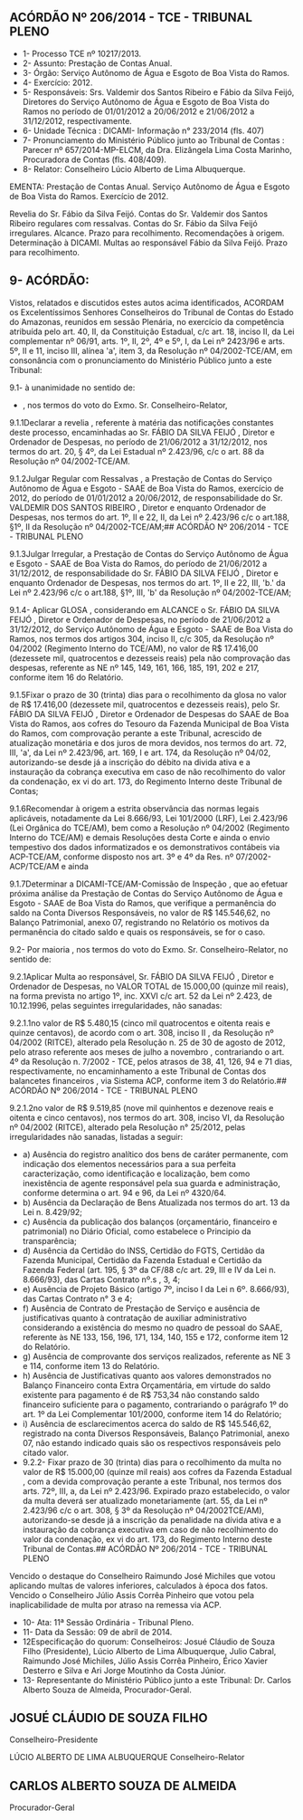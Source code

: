 
## ACÓRDÃO Nº 206/2014 - TCE - TRIBUNAL PLENO

- 1- Processo TCE nº 10217/2013.
- 2- Assunto: Prestação de Contas Anual.
- 3- Órgão: Serviço Autônomo de Água e Esgoto de Boa Vista do Ramos.
- 4- Exercício: 2012.
- 5- Responsáveis: Srs. Valdemir dos Santos Ribeiro e Fábio da Silva Feijó, Diretores do Serviço Autônomo de Água e Esgoto de Boa Vista do Ramos no período de 01/01/2012 a 20/06/2012 e 21/06/2012 a 31/12/2012, respectivamente.
- 6- Unidade Técnica : DICAMI- Informação n° 233/2014 (fls. 407)
- 7-  Pronunciamento  do Ministério  Público  junto  ao Tribunal  de  Contas :  Parecer  nº 657/2014-MP-ELCM, da Dra. Elizângela Lima Costa Marinho, Procuradora de Contas (fls. 408/409).
- 8- Relator: Conselheiro Lúcio Alberto de Lima Albuquerque.

EMENTA: Prestação de Contas Anual. Serviço Autônomo de  Água e Esgoto de Boa  Vista do Ramos. Exercício de 2012.

Revelia do Sr. Fábio da Silva Feijó.  Contas do Sr. Valdemir dos Santos Ribeiro regulares com ressalvas.  Contas  do  Sr.  Fábio  da  Silva  Feijó irregulares.  Alcance.  Prazo  para  recolhimento. Recomendações  à  origem. Determinação à DICAMI. Multas ao responsável Fábio da Silva Feijó. Prazo para recolhimento.

## 9- ACÓRDÃO:

Vistos, relatados e discutidos estes autos acima identificados,  ACORDAM os Excelentíssimos  Senhores  Conselheiros  do  Tribunal  de  Contas  do  Estado  do Amazonas, reunidos em sessão Plenária, no exercício da competência atribuída pelo art. 40, II, da Constituição Estadual, c/c art. 18, inciso II, da Lei complementar nº 06/91, arts. 1º,  II,  2º,  4º  e  5º,  I,  da  Lei  nº  2423/96  e  arts.  5º,  II  e  11,  inciso  III,  alínea  'a',  item  3,  da Resolução nº 04/2002-TCE/AM, em consonância com o pronunciamento do  Ministério Público junto a este Tribunal:

9.1- à unanimidade no sentido de:

- , nos termos do voto do Exmo. Sr. Conselheiro-Relator,

9.1.1Declarar a revelia ,  referente à matéria das notificações constantes deste processo, encaminhadas ao Sr. FÁBIO DA SILVA FEIJÓ , Diretor e Ordenador de Despesas, no período de 21/06/2012  a 31/12/2012, nos termos do art. 20, § 4º, da Lei Estadual nº 2.423/96, c/c o art. 88 da Resolução nº 04/2002-TCE/AM.

9.1.2Julgar Regular com Ressalvas , a Prestação de Contas do Serviço Autônomo  de  Água  e  Esgoto  -  SAAE  de  Boa  Vista  do  Ramos,  exercício  de  2012,  do período  de  01/01/2012  a  20/06/2012, de  responsabilidade  do  Sr.  VALDEMIR  DOS SANTOS RIBEIRO , Diretor e enquanto Ordenador de Despesas, nos termos do art. 1º, II e 22, II, da Lei nº 2.423/96 c/c o art.188, §1º, II da Resolução nº 04/2002-TCE/AM;## ACÓRDÃO Nº 206/2014 - TCE - TRIBUNAL PLENO

9.1.3Julgar Irregular, a  Prestação de Contas do Serviço  Autônomo de Água e Esgoto - SAAE de Boa Vista do Ramos, do período de 21/06/2012 a 31/12/2012, de responsabilidade do Sr. FÁBIO DA SILVA FEIJÓ , Diretor e enquanto Ordenador de Despesas, nos termos do art. 1º, II e 22, III, 'b.' da Lei nº 2.423/96 c/c o art.188, §1º, III, 'b' da Resolução nº 04/2002-TCE/AM;

9.1.4-  Aplicar GLOSA , considerando  em ALCANCE o  Sr. FÁBIO  DA SILVA FEIJÓ , Diretor e Ordenador de Despesas, no período de 21/06/2012 a 31/12/2012, do Serviço Autônomo de Água e Esgoto - SAAE de Boa Vista do Ramos, nos termos dos artigos 304, inciso II, c/c 305, da Resolução nº 04/2002 (Regimento Interno do TCE/AM), no valor de R$ 17.416,00 (dezessete mil, quatrocentos e dezesseis reais) pela  não comprovação das despesas, referente as NE nº 145, 149, 161, 166, 185, 191, 202 e 217, conforme item 16 do Relatório.

9.1.5Fixar o prazo de 30 (trinta) dias para o recolhimento da glosa no valor de R$ 17.416,00 (dezessete mil, quatrocentos e dezesseis reais), pelo  Sr. FÁBIO DA SILVA FEIJÓ , Diretor e Ordenador de Despesas do SAAE de Boa Vista do Ramos, aos cofres do Tesouro da Fazenda Municipal de Boa Vista do Ramos, com comprovação perante a este Tribunal, acrescido de atualização monetária e dos juros de mora devidos, nos termos do art. 72, III, 'a', da Lei nº 2.423/96, art. 169, I e art. 174, da Resolução nº 04/02, autorizando-se desde já a  inscrição do débito na divida ativa e a  instauração da cobrança executiva em caso de não recolhimento do valor da condenação, ex vi do art. 173, do Regimento Interno deste Tribunal de Contas;

9.1.6Recomendar  à  origem a  estrita  observância  das  normas  legais aplicáveis, notadamente da Lei 8.666/93, Lei 101/2000 (LRF), Lei 2.423/96 (Lei Orgânica do  TCE/AM),  bem  como  a  Resolução  nº  04/2002  (Regimento  Interno  do  TCE/AM)  e demais Resoluções desta Corte e ainda o envio tempestivo dos dados informatizados e os demonstrativos contábeis via ACP-TCE/AM, conforme disposto nos art. 3º e 4º da Res. nº 07/2002-ACP/TCE/AM e ainda

9.1.7Determinar  a  DICAMI-TCE/AM-Comissão  de  Inspeção ,  que  ao efetuar próxima análise da Prestação de Contas do Serviço Autônomo de Água e Esgoto - SAAE de Boa Vista do Ramos, que verifique a permanência do saldo na Conta Diversos Responsáveis, no valor de R$ 145.546,62, no Balanço Patrimonial, anexo 07, registrando no Relatório os motivos da permanência do citado saldo e quais os responsáveis, se for o caso.

9.2- Por maioria , nos termos do voto do Exmo. Sr. Conselheiro-Relator, no sentido de:

9.2.1Aplicar Multa ao responsável, Sr. FÁBIO DA SILVA FEIJÓ , Diretor e Ordenador de Despesas, no VALOR TOTAL de 15.000,00 (quinze mil reais), na forma prevista no artigo 1º, inc. XXVI c/c art. 52 da Lei nº 2.423, de 10.12.1996, pelas seguintes irregularidades, não sanadas:

9.2.1.1no valor de R$ 5.480,15 (cinco mil quatrocentos e oitenta reais e quinze centavos), de acordo com o art. 308, inciso II , da Resolução nº 04/2002 (RITCE), alterado pela Resolução n. 25 de 30 de agosto de 2012, pelo atraso referente aos meses de julho a novembro , contrariando o art. 4º da Resolução n. 7/2002 - TCE, pelos atrasos de 38, 41, 126, 94 e 71 dias, respectivamente, no encaminhamento a este Tribunal de Contas dos balancetes financeiros , via Sistema ACP, conforme item 3 do Relatório.## ACÓRDÃO Nº 206/2014 - TCE - TRIBUNAL PLENO

9.2.1.2no valor de R$ 9.519,85 (nove mil quinhentos e dezenove reais e oitenta e cinco centavos), nos termos do art.  308, inciso VI, da  Resolução nº  04/2002 (RITCE), alterado pela Resolução n° 25/2012, pelas irregularidades não sanadas, listadas a seguir:

- a)  Ausência  do  registro  analítico  dos  bens  de  caráter  permanente,  com indicação dos elementos necessários para a sua perfeita caracterização, como identificação  e  localização,  bem  como  inexistência  de  agente  responsável  pela  sua guarda e administração, conforme determina o art. 94 e 96, da Lei nº 4320/64.
- b) Ausência da Declaração de Bens Atualizada nos termos do art. 13 da Lei n. 8.429/92;
- c) Ausência  da  publicação  dos  balanços  (orçamentário, financeiro e patrimonial) no Diário Oficial, como estabelece o Principio da transparência;
- d) Ausência da Certidão do INSS, Certidão do FGTS, Certidão da Fazenda Municipal, Certidão da Fazenda Estadual e Certidão da Fazenda Federal (art. 195, § 3º da CF/88 c/c art. 29, III e IV da Lei n. 8.666/93), das Cartas Contrato nº.s , 3, 4;
- e) Ausência de Projeto Básico (artigo 7º, inciso I da Lei n 6º. 8.666/93), das Cartas Contrato n° 3 e 4;
- f) Ausência de Contrato de Prestação de Serviço e ausência de justificativas quanto à contratação de auxiliar administrativo considerando a existência do mesmo no quadro de pessoal do SAAE, referente às NE 133, 156, 196, 171, 134, 140, 155 e 172, conforme item 12 do Relatório.
- g) Ausência de comprovante dos serviços realizados, referente as NE 3 e 114, conforme item 13 do Relatório.
- h) Ausência de Justificativas quanto aos valores demonstrados no Balanço Financeiro conta Extra Orçamentária, em virtude do saldo existente para pagamento é de R$ 753,34 não constando saldo financeiro suficiente para  o pagamento, contrariando o parágrafo 1º do art. 1º da Lei Complementar 101/2000, conforme item 14 do Relatório;
- i) Ausência  de  esclarecimentos  acerca  do  saldo  de  R$  145.546,62, registrado na conta Diversos Responsáveis, Balanço Patrimonial, anexo 07, não estando indicado quais são os respectivos responsáveis pelo citado valor.
- 9.2.2- Fixar prazo de 30 (trinta) dias para o recolhimento da multa  no valor  de R$  15.000,00  (quinze  mil  reais)  aos  cofres  da  Fazenda  Estadual ,  com  a devida comprovação perante a este Tribunal,  nos termos dos arts. 72º, III, a, da Lei nº 2.423/96. Expirado prazo estabelecido, o valor da multa deverá ser atualizado monetariamente (art. 55, da Lei nº 2.423/96 c/c o art. 308, § 3º da Resolução nº 04/2002TCE/AM),  autorizando-se  desde  já  a  inscrição  da  penalidade  na  dívida  ativa  e  a instauração da cobrança executiva em caso de não recolhimento do valor da condenação, ex vi do art. 173, do Regimento Interno deste Tribunal de Contas.## ACÓRDÃO Nº 206/2014 - TCE - TRIBUNAL PLENO

Vencido  o  destaque  do  Conselheiro  Raimundo  José  Michiles  que  votou aplicando multas  de  valores inferiores, calculados à época  dos  fatos.  Vencido o Conselheiro  Júlio  Assis  Corrêa  Pinheiro  que  votou  pela  inaplicabilidade  de  multa  por atraso na remessa via ACP.

- 10- Ata: 11ª Sessão Ordinária - Tribunal Pleno.
- 11- Data da Sessão: 09 de abril de 2014.
- 12Especificação do quorum: Conselheiros: Josué Cláudio de Souza Filho (Presidente), Lúcio Alberto de Lima Albuquerque,  Julio Cabral, Raimundo José Michiles, Júlio Assis Corrêa Pinheiro, Érico Xavier Desterro e Silva e Ari Jorge Moutinho da Costa Júnior.
- 13-  Representante  do  Ministério  Público  junto  a  este Tribunal: Dr. Carlos  Alberto Souza de Almeida, Procurador-Geral.

## JOSUÉ CLÁUDIO DE SOUZA FILHO

Conselheiro-Presidente

LÚCIO ALBERTO DE LIMA ALBUQUERQUE Conselheiro-Relator

## CARLOS ALBERTO SOUZA DE ALMEIDA

Procurador-Geral